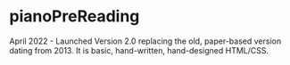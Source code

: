 # pianoPreReading
April 2022 - Launched Version 2.0 replacing the old, paper-based version dating from 2013. It is basic, hand-written, hand-designed HTML/CSS.
